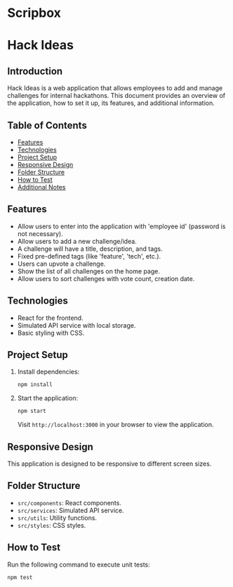 # Scripbox

# Hack Ideas

## Introduction

Hack Ideas is a web application that allows employees to add and manage challenges for internal hackathons. This document provides an overview of the application, how to set it up, its features, and additional information.

## Table of Contents

- [Features](#features)
- [Technologies](#technologies)
- [Project Setup](#project-setup)
- [Responsive Design](#responsive-design)
- [Folder Structure](#folder-structure)
- [How to Test](#how-to-test)
- [Additional Notes](#additional-notes)

## Features

- Allow users to enter into the application with 'employee id' (password is not necessary).
- Allow users to add a new challenge/idea.
- A challenge will have a title, description, and tags.
- Fixed pre-defined tags (like 'feature', 'tech', etc.).
- Users can upvote a challenge.
- Show the list of all challenges on the home page.
- Allow users to sort challenges with vote count, creation date.

## Technologies

- React for the frontend.
- Simulated API service with local storage.
- Basic styling with CSS.

## Project Setup

1. Install dependencies:

    ```bash
    npm install
    ```

2. Start the application:

    ```bash
    npm start
    ```

   Visit `http://localhost:3000` in your browser to view the application.

## Responsive Design

This application is designed to be responsive to different screen sizes.

## Folder Structure

- `src/components`: React components.
- `src/services`: Simulated API service.
- `src/utils`: Utility functions.
- `src/styles`: CSS styles.

## How to Test

Run the following command to execute unit tests:

```bash
npm test
